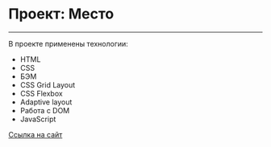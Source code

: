 # Проект: Место

---
В проекте применены технологии:
* HTML
* CSS
* БЭМ
* CSS Grid Layout
* CSS Flexbox
* Adaptive layout
* Работа с DOM
* JavaScript

[Ссылка на сайт](https://rust007-91.github.io/mesto/index.html)